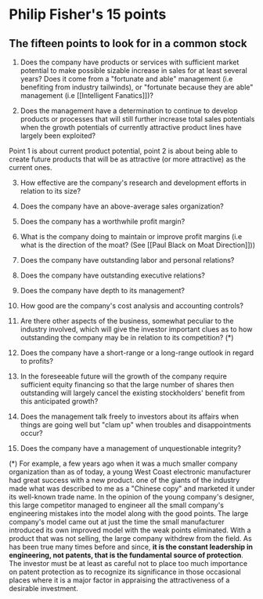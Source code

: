 # Philip Fisher's 15 points

## The fifteen points to look for in a common stock

1. Does the company have products or services with sufficient market potential to make possible sizable increase in sales for at least several years? Does it come from a "fortunate and able" management (i.e benefiting from industry tailwinds), or "fortunate because they are able" management (i.e [[Intelligent Fanatics]])?

2. Does the management have a determination to continue to develop products or processes that will still further increase total sales potentials when the growth potentials of currently attractive product lines have largely been exploited?


Point 1 is about current product potential, point 2 is about being able to create future products that will be as attractive (or more attractive) as the current ones.

3. How effective are the company's research and development efforts in relation to its size?

4. Does the company have an above-average sales organization?
5. Does the company has a worthwhile profit margin?
6. What is the company doing to maintain or improve profit margins (i.e what is the direction of the moat? (See [[Paul Black on Moat Direction]]))
7. Does the company have outstanding labor and personal relations?
8. Does the company have outstanding executive relations?
9. Does the company have depth to its management?
10. How good are the company's cost analysis and accounting controls?
11. Are there other aspects of the business, somewhat peculiar to the industry involved, which will give the investor important clues as to how outstanding the company may be in relation to its competition? (*)
12. Does the company have a short-range or a long-range outlook in regard to profits?
13. In the foreseeable future will the growth of the company require sufficient equity financing so that the large number of shares then outstanding will largely cancel the existing stockholders' benefit from this anticipated growth?
14. Does the management talk freely to investors about its affairs when things  are going well but "clam up" when troubles and disappointments occur?
15. Does the company have a management of unquestionable integrity?









(*)  For example, a few years ago when it was a much smaller company organization than as of today, a young West Coast electronic manufacturer had great success with a new product. one of the giants of the industry made what was described to me as a "Chinese copy" and marketed it under its well-known trade name. In the opinion of the young company's designer, this large competitor managed to engineer all the small company's engineering mistakes into the model along with the good points. The large company's model came out at just the time the small manufacturer introduced its own improved model with the weak points eliminated. With a product that was not selling, the large company withdrew from the field. As has been true many times before and since, **it is the constant leadership in engineering, not patents, that is the fundamental source of protection**. The investor must be at least as careful not to place too much importance on patent protection as to recognize its significance in those occasional places where it is a major factor in appraising the attractiveness of a desirable investment.